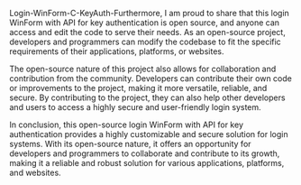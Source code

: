 Login-WinForm-C-KeyAuth-Furthermore, I am proud to share that this login WinForm with API for key authentication is open source, and anyone can access and edit the code to serve their needs. As an open-source project, developers and programmers can modify the codebase to fit the specific requirements of their applications, platforms, or websites.

The open-source nature of this project also allows for collaboration and contribution from the community. Developers can contribute their own code or improvements to the project, making it more versatile, reliable, and secure. By contributing to the project, they can also help other developers and users to access a highly secure and user-friendly login system.

In conclusion, this open-source login WinForm with API for key authentication provides a highly customizable and secure solution for login systems. With its open-source nature, it offers an opportunity for developers and programmers to collaborate and contribute to its growth, making it a reliable and robust solution for various applications, platforms, and websites.
